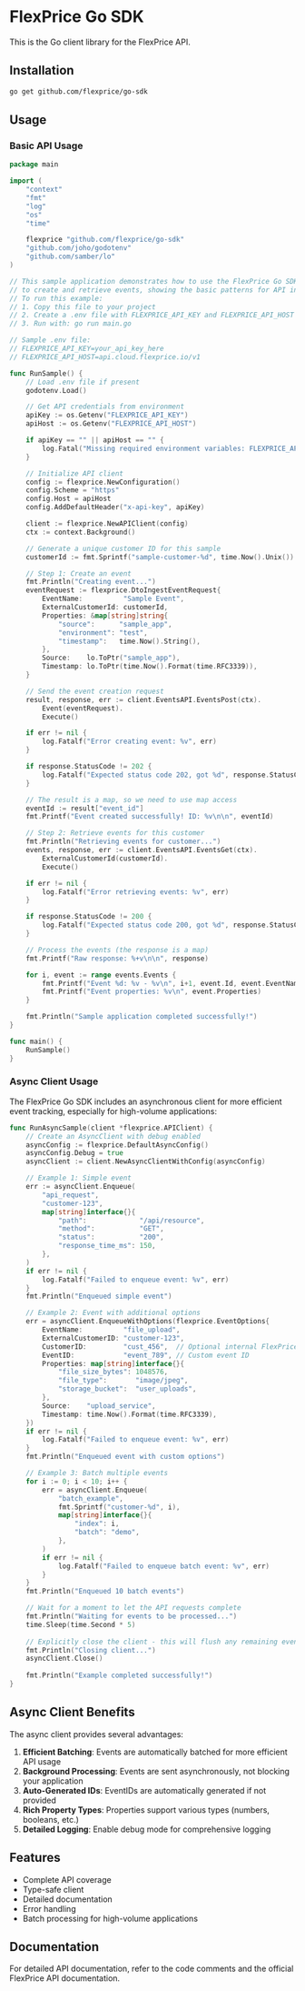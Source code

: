 # FlexPrice Go SDK

This is the Go client library for the FlexPrice API.

## Installation

```bash
go get github.com/flexprice/go-sdk
```

## Usage

### Basic API Usage

```go
package main

import (
	"context"
	"fmt"
	"log"
	"os"
	"time"

	flexprice "github.com/flexprice/go-sdk"
	"github.com/joho/godotenv"
	"github.com/samber/lo"
)

// This sample application demonstrates how to use the FlexPrice Go SDK
// to create and retrieve events, showing the basic patterns for API interaction.
// To run this example:
// 1. Copy this file to your project
// 2. Create a .env file with FLEXPRICE_API_KEY and FLEXPRICE_API_HOST
// 3. Run with: go run main.go

// Sample .env file:
// FLEXPRICE_API_KEY=your_api_key_here
// FLEXPRICE_API_HOST=api.cloud.flexprice.io/v1

func RunSample() {
	// Load .env file if present
	godotenv.Load()

	// Get API credentials from environment
	apiKey := os.Getenv("FLEXPRICE_API_KEY")
	apiHost := os.Getenv("FLEXPRICE_API_HOST")

	if apiKey == "" || apiHost == "" {
		log.Fatal("Missing required environment variables: FLEXPRICE_API_KEY and FLEXPRICE_API_HOST")
	}

	// Initialize API client
	config := flexprice.NewConfiguration()
	config.Scheme = "https"
	config.Host = apiHost
	config.AddDefaultHeader("x-api-key", apiKey)

	client := flexprice.NewAPIClient(config)
	ctx := context.Background()

	// Generate a unique customer ID for this sample
	customerId := fmt.Sprintf("sample-customer-%d", time.Now().Unix())

	// Step 1: Create an event
	fmt.Println("Creating event...")
	eventRequest := flexprice.DtoIngestEventRequest{
		EventName:          "Sample Event",
		ExternalCustomerId: customerId,
		Properties: &map[string]string{
			"source":      "sample_app",
			"environment": "test",
			"timestamp":   time.Now().String(),
		},
		Source:    lo.ToPtr("sample_app"),
		Timestamp: lo.ToPtr(time.Now().Format(time.RFC3339)),
	}

	// Send the event creation request
	result, response, err := client.EventsAPI.EventsPost(ctx).
		Event(eventRequest).
		Execute()

	if err != nil {
		log.Fatalf("Error creating event: %v", err)
	}

	if response.StatusCode != 202 {
		log.Fatalf("Expected status code 202, got %d", response.StatusCode)
	}

	// The result is a map, so we need to use map access
	eventId := result["event_id"]
	fmt.Printf("Event created successfully! ID: %v\n\n", eventId)

	// Step 2: Retrieve events for this customer
	fmt.Println("Retrieving events for customer...")
	events, response, err := client.EventsAPI.EventsGet(ctx).
		ExternalCustomerId(customerId).
		Execute()

	if err != nil {
		log.Fatalf("Error retrieving events: %v", err)
	}

	if response.StatusCode != 200 {
		log.Fatalf("Expected status code 200, got %d", response.StatusCode)
	}

	// Process the events (the response is a map)
	fmt.Printf("Raw response: %+v\n\n", response)

	for i, event := range events.Events {
		fmt.Printf("Event %d: %v - %v\n", i+1, event.Id, event.EventName)
		fmt.Printf("Event properties: %v\n", event.Properties)
	}

	fmt.Println("Sample application completed successfully!")
}

func main() {
	RunSample()
}
```

### Async Client Usage

The FlexPrice Go SDK includes an asynchronous client for more efficient event tracking, especially for high-volume applications:

```go
func RunAsyncSample(client *flexprice.APIClient) {
	// Create an AsyncClient with debug enabled
	asyncConfig := flexprice.DefaultAsyncConfig()
	asyncConfig.Debug = true
	asyncClient := client.NewAsyncClientWithConfig(asyncConfig)

	// Example 1: Simple event
	err := asyncClient.Enqueue(
		"api_request",
		"customer-123",
		map[string]interface{}{
			"path":             "/api/resource",
			"method":           "GET",
			"status":           "200",
			"response_time_ms": 150,
		},
	)
	if err != nil {
		log.Fatalf("Failed to enqueue event: %v", err)
	}
	fmt.Println("Enqueued simple event")

	// Example 2: Event with additional options
	err = asyncClient.EnqueueWithOptions(flexprice.EventOptions{
		EventName:          "file_upload",
		ExternalCustomerID: "customer-123",
		CustomerID:         "cust_456",  // Optional internal FlexPrice ID
		EventID:            "event_789", // Custom event ID
		Properties: map[string]interface{}{
			"file_size_bytes": 1048576,
			"file_type":       "image/jpeg",
			"storage_bucket":  "user_uploads",
		},
		Source:    "upload_service",
		Timestamp: time.Now().Format(time.RFC3339),
	})
	if err != nil {
		log.Fatalf("Failed to enqueue event: %v", err)
	}
	fmt.Println("Enqueued event with custom options")

	// Example 3: Batch multiple events
	for i := 0; i < 10; i++ {
		err = asyncClient.Enqueue(
			"batch_example",
			fmt.Sprintf("customer-%d", i),
			map[string]interface{}{
				"index": i,
				"batch": "demo",
			},
		)
		if err != nil {
			log.Fatalf("Failed to enqueue batch event: %v", err)
		}
	}
	fmt.Println("Enqueued 10 batch events")

	// Wait for a moment to let the API requests complete
	fmt.Println("Waiting for events to be processed...")
	time.Sleep(time.Second * 5)
	
	// Explicitly close the client - this will flush any remaining events
	fmt.Println("Closing client...")
	asyncClient.Close()
	
	fmt.Println("Example completed successfully!")
}
```

## Async Client Benefits

The async client provides several advantages:

1. **Efficient Batching**: Events are automatically batched for more efficient API usage
2. **Background Processing**: Events are sent asynchronously, not blocking your application
3. **Auto-Generated IDs**: EventIDs are automatically generated if not provided
4. **Rich Property Types**: Properties support various types (numbers, booleans, etc.)
5. **Detailed Logging**: Enable debug mode for comprehensive logging

## Features

- Complete API coverage
- Type-safe client
- Detailed documentation
- Error handling
- Batch processing for high-volume applications

## Documentation

For detailed API documentation, refer to the code comments and the official FlexPrice API documentation. 
